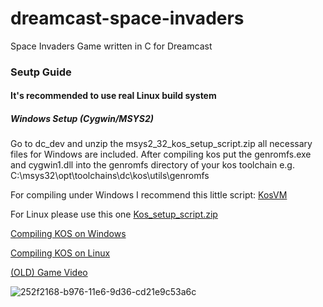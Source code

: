 # dreamcast-space-invaders

Space Invaders Game written in C for Dreamcast

### Seutp Guide
#### It's recommended to use real Linux build system

##### Windows Setup (Cygwin/MSYS2)
Go to dc_dev and unzip the msys2_32_kos_setup_script.zip all necessary files for Windows are included. 
After compiling kos put the genromfs.exe and cygwin1.dll into the genromfs directory of your kos toolchain e.g. C:\msys32\opt\toolchains\dc\kos\utils\genromfs

For compiling under Windows I recommend this little script: [KosVM](https://github.com/TimSimpson/KosVM)

For Linux please use this one [Kos_setup_script.zip](http://dcemulation.org/?title=File:Kos_setup_script.zip)

[Compiling KOS on Windows](http://dcemulation.org/?title=Compiling_KOS_on_Windows)

[Compiling KOS on Linux](http://dcemulation.org/?title=Compiling_KOS_on_Linux)

[(OLD) Game Video](https://www.youtube.com/watch?v=4OK1Rn-9HuI&feature=youtu.be)

![252f2168-b976-11e6-9d36-cd21e9c53a6c](https://cloud.githubusercontent.com/assets/1466920/21033946/8562cd54-bdb4-11e6-80ed-26a49f4ef370.jpg)


